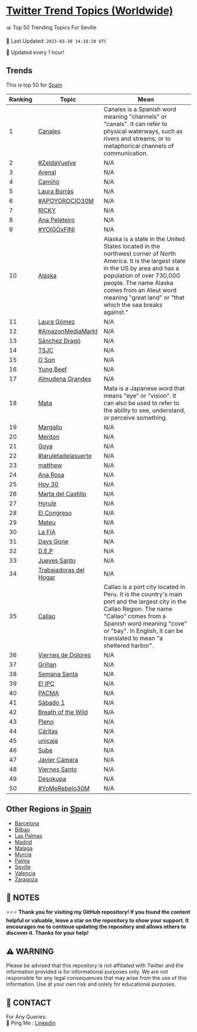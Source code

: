 [Twitter Trend Topics (Worldwide)](https://github.com/ErcinDedeoglu/Twitter-Trend-Topics)
==========


📊 Top 50 Trending Topics For Seville

📆 Last Updated: `2023-03-30 14:18:20 UTC`

🔧 Updated every 1 hour!


## Trends

This is top 50 for [Spain](</Spain>)

| Ranking | Topic | Mean |
| ------- | ------------ | ------------ |
| 1 | [Canales](http://twitter.com/search?q=Canales) | Canales is a Spanish word meaning "channels" or "canals". It can refer to physical waterways, such as rivers and streams, or to metaphorical channels of communication. |
| 2 | [#ZeldaVuelve](http://twitter.com/search?q=%23ZeldaVuelve) | N/A |
| 3 | [Arenal](http://twitter.com/search?q=Arenal) | N/A |
| 4 | [Camiño](http://twitter.com/search?q=Cami%c3%b1o) | N/A |
| 5 | [Laura Borràs](http://twitter.com/search?q=Laura+Borr%c3%a0s) | N/A |
| 6 | [#APOYOROCIO30M](http://twitter.com/search?q=%23APOYOROCIO30M) | N/A |
| 7 | [RICKY](http://twitter.com/search?q=RICKY) | N/A |
| 8 | [Ana Peleteiro](http://twitter.com/search?q=Ana+Peleteiro) | N/A |
| 9 | [#YOIGOxFINI](http://twitter.com/search?q=%23YOIGOxFINI) | N/A |
| 10 | [Alaska](http://twitter.com/search?q=Alaska) | Alaska is a state in the United States located in the northwest corner of North America. It is the largest state in the US by area and has a population of over 730,000 people. The name Alaska comes from an Aleut word meaning "great land" or "that which the sea breaks against." |
| 11 | [Laura Gómez](http://twitter.com/search?q=Laura+G%c3%b3mez) | N/A |
| 12 | [#AmazonMediaMarkt](http://twitter.com/search?q=%23AmazonMediaMarkt) | N/A |
| 13 | [Sánchez Dragó](http://twitter.com/search?q=S%c3%a1nchez+Drag%c3%b3) | N/A |
| 14 | [TSJC](http://twitter.com/search?q=TSJC) | N/A |
| 15 | [O Son](http://twitter.com/search?q=O+Son) | N/A |
| 16 | [Yung Beef](http://twitter.com/search?q=Yung+Beef) | N/A |
| 17 | [Almudena Grandes](http://twitter.com/search?q=Almudena+Grandes) | N/A |
| 18 | [Mata](http://twitter.com/search?q=Mata) | Mata is a Japanese word that means "eye" or "vision". It can also be used to refer to the ability to see, understand, or perceive something. |
| 19 | [Margallo](http://twitter.com/search?q=Margallo) | N/A |
| 20 | [Meriton](http://twitter.com/search?q=Meriton) | N/A |
| 21 | [Goya](http://twitter.com/search?q=Goya) | N/A |
| 22 | [#laruletadelasuerte](http://twitter.com/search?q=%23laruletadelasuerte) | N/A |
| 23 | [matthew](http://twitter.com/search?q=matthew) | N/A |
| 24 | [Ana Rosa](http://twitter.com/search?q=Ana+Rosa) | N/A |
| 25 | [Hoy 30](http://twitter.com/search?q=Hoy+30) | N/A |
| 26 | [Marta del Castillo](http://twitter.com/search?q=Marta+del+Castillo) | N/A |
| 27 | [Hyrule](http://twitter.com/search?q=Hyrule) | N/A |
| 28 | [El Congreso](http://twitter.com/search?q=El+Congreso) | N/A |
| 29 | [Mateu](http://twitter.com/search?q=Mateu) | N/A |
| 30 | [La FIA](http://twitter.com/search?q=La+FIA) | N/A |
| 31 | [Days Gone](http://twitter.com/search?q=Days+Gone) | N/A |
| 32 | [D.E.P](http://twitter.com/search?q=D.E.P) | N/A |
| 33 | [Jueves Santo](http://twitter.com/search?q=Jueves+Santo) | N/A |
| 34 | [Trabajadoras del Hogar](http://twitter.com/search?q=Trabajadoras+del+Hogar) | N/A |
| 35 | [Callao](http://twitter.com/search?q=Callao) | Callao is a port city located in Peru. It is the country's main port and the largest city in the Callao Region. The name "Callao" comes from a Spanish word meaning "cove" or "bay". In English, it can be translated to mean "a sheltered harbor". |
| 36 | [Viernes de Dolores](http://twitter.com/search?q=Viernes+de+Dolores) | N/A |
| 37 | [Griñan](http://twitter.com/search?q=Gri%c3%b1an) | N/A |
| 38 | [Semana Santa](http://twitter.com/search?q=Semana+Santa) | N/A |
| 39 | [El IPC](http://twitter.com/search?q=El+IPC) | N/A |
| 40 | [PACMA](http://twitter.com/search?q=PACMA) | N/A |
| 41 | [Sábado 1](http://twitter.com/search?q=S%c3%a1bado+1) | N/A |
| 42 | [Breath of the Wild](http://twitter.com/search?q=Breath+of+the+Wild) | N/A |
| 43 | [Pleno](http://twitter.com/search?q=Pleno) | N/A |
| 44 | [Cáritas](http://twitter.com/search?q=C%c3%a1ritas) | N/A |
| 45 | [unicaja](http://twitter.com/search?q=unicaja) | N/A |
| 46 | [Sube](http://twitter.com/search?q=Sube) | N/A |
| 47 | [Javier Cámara](http://twitter.com/search?q=Javier+C%c3%a1mara) | N/A |
| 48 | [Viernes Santo](http://twitter.com/search?q=Viernes+Santo) | N/A |
| 49 | [Desokupa](http://twitter.com/search?q=Desokupa) | N/A |
| 50 | [#YoMeRebelo30M](http://twitter.com/search?q=%23YoMeRebelo30M) | N/A |



## Other Regions in [Spain](</Spain>)

* [Barcelona](</Spain/Barcelona.md>)
* [Bilbao](</Spain/Bilbao.md>)
* [Las Palmas](</Spain/Las Palmas.md>)
* [Madrid](</Spain/Madrid.md>)
* [Malaga](</Spain/Malaga.md>)
* [Murcia](</Spain/Murcia.md>)
* [Palma](</Spain/Palma.md>)
* [Seville](</Spain/Seville.md>)
* [Valencia](</Spain/Valencia.md>)
* [Zaragoza](</Spain/Zaragoza.md>)



## 📝 NOTES

⭐⭐⭐ **Thank you for visiting my GitHub repository! If you found the content helpful or valuable, leave a star on the repository to show your support. It encourages me to continue updating the repository and allows others to discover it. Thanks for your help!**


## ⚠️ WARNING

Please be advised that this repository is not affiliated with Twitter and the information provided is for informational purposes only. We are not responsible for any legal consequences that may arise from the use of this information. Use at your own risk and solely for educational purposes.


## 📨 CONTACT

 For Any Queries:  
            🏓 Ping Me : [LinkedIn](https://www.linkedin.com/in/ercindedeoglu/)
